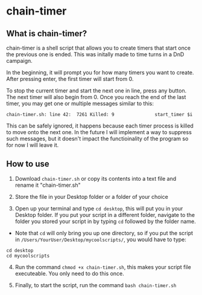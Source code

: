 # chain-timer
## What is chain-timer?
chain-timer is a shell script that allows you to create timers that start once the previous one is ended.
This was initally made to time turns in a DnD campaign.

In the beginning, it will prompt you for how many timers you want to create. After pressing enter, the first timer will start from 0.

To stop the current timer and start the next one in line, press any button. The next timer will also begin from 0. Once you reach the end of the last timer, you may get one or multiple messages similar to this:

`chain-timer.sh: line 42:  7261 Killed: 9               start_timer $i`

This can be safely ignored, it happens because each timer process is killed to move onto the next one. In the future I will implement a way to suppress such messages, but it doesn't impact the functioinality of the program so for now I will leave it.


## How to use
1. Download `chain-timer.sh` or copy its contents into a text file and rename it "chain-timer.sh"

2. Store the file in your Desktop folder or a folder of your choice

3. Open up your terminal and type `cd desktop`, this will put you in your Desktop folder. 
 If you put your script in a different folder, navigate to the folder you stored your script in by typing `cd` followed by the folder name. 
 
- Note that `cd` will only bring you up one directory, so if you put the script in `/Users/YourUser/Desktop/mycoolscripts/`, you would have to type: 
 ```
 cd desktop
 cd mycoolscripts
 ```
 
4. Run the command `chmod +x chain-timer.sh`, this makes your script file executeable. You only need to do this once.

5. Finally, to start the script, run the command `bash chain-timer.sh`


